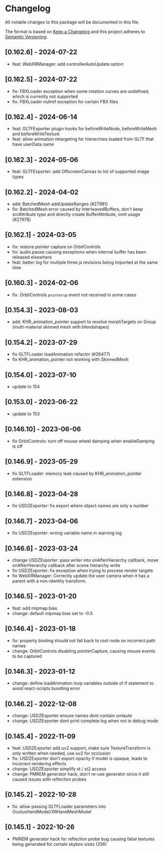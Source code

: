 # Changelog
All notable changes to this package will be documented in this file.

The format is based on [Keep a Changelog](http://keepachangelog.com/en/1.0.0/)
and this project adheres to [Semantic Versioning](http://semver.org/spec/v2.0.0.html).

## [0.162.6] - 2024-07-22
- feat: WebXRManager: add controllerAutoUpdate option

## [0.162.5] - 2024-07-22
- fix: FBXLoader exception when some rotation curves are undefined, which is currently not supported
- fix: FBXLoader nullref exception for certain FBX files

## [0.162.4] - 2024-06-14
- feat: GLTFExporter plugin hooks for beforeWriteNode, beforeWriteMesh and beforeWriteTexture
- feat: allow animation retargeting for hierarchies loaded from GLTF that have userData.name

## [0.162.3] - 2024-05-06
- feat: GLTFExporter: add OffscreenCanvas to list of supported image types

## [0.162.2] - 2024-04-02
- add: BatchedMesh addUpdateRanges (#27981)
- fix: BatchedMesh error caused by InterleavedBuffers, don't keep srcAttribute type and directly create BufferAttribute, omit usage (#27978)

## [0.162.1] - 2024-03-05
- fix: restore pointer capture on OrbitControls
- fix: audio.pause causing exceptions when internal buffer has been released elsewhere
- feat: better log for multiple three.js revisions being imported at the same time

## [0.160.3] - 2024-02-06
- fix: OrbitControls `pointerup` event not received in some cases

## [0.154.3] - 2023-08-03
- add: KHR_animation_pointer support to resolve morphTargets on Group (multi-material skinned mesh with blendshapes)

## [0.154.2] - 2023-07-29
- fix GLTFLoader loadAnimation refactor (#26477)
- fix KHR_animation_pointer not working with SkinnedMesh

## [0.154.0] - 2023-07-10
- update to 154

## [0.153.0] - 2023-06-22
- update to 153

## [0.146.10] - 2023-06-06
- fix OrbitControls: turn off mouse wheel damping when enableDamping is off 

## [0.146.9] - 2023-05-29
- fix GLTFLoader: memory leak caused by KHR_animation_pointer extension

## [0.146.8] - 2023-04-28
- fix USDZExporter: fix export where object names are only a number

## [0.146.7] - 2023-04-06
- fix USDZExporter: wrong variable name in warning log

## [0.146.6] - 2023-03-24
- change USDZExporter: pass writer into onAfterHierarchy callback, move onAfterHierarchy callback after scene hierarchy write
- fix USDZExporter: fix exception when trying to process render targets
- fix WebXRManager: Correctly update the user camera when it has a parent with a non-identity transform.

## [0.146.5] - 2023-01-20
- feat: add mipmap bias
- change: default mipmap bias set to -0.5

## [0.146.4] - 2023-01-18
- fix: property binding should not fall back to root node on incorrect path names
- change: OrbitControls disabling pointerCapture, causing mouse events to be captured

## [0.146.3] - 2023-01-12
- change: define loadAnimation loop variables outside of if statement to avoid react-scripts bundling error

## [0.146.2] - 2022-12-08
- change: USDZExporter ensure names dont contain umlaute
- change: USDZExporter dont print complete log when not in debug mode

## [0.145.4] - 2022-11-09
- feat: USDZExporter add uv2 support, make sure TextureTransform is only written when needed, use uv2 for occlusion
- fix: USDZExporter don't export opacity if model is opaque, leads to incorrect rendering effects
- change: USDZExporter simplify st / st2 access
- change: PMREM generator hack, don't re-use generator since it still caused issues with reflection probes

## [0.145.2] - 2022-10-28
- fix: allow passing GLTFLoader parameters into OculusHandModel/XRHandMeshModel

## [0.145.1] - 2022-10-26
- PMREM generator hack for reflection probe bug causing false textures being generated for certain skybox sizes (256)